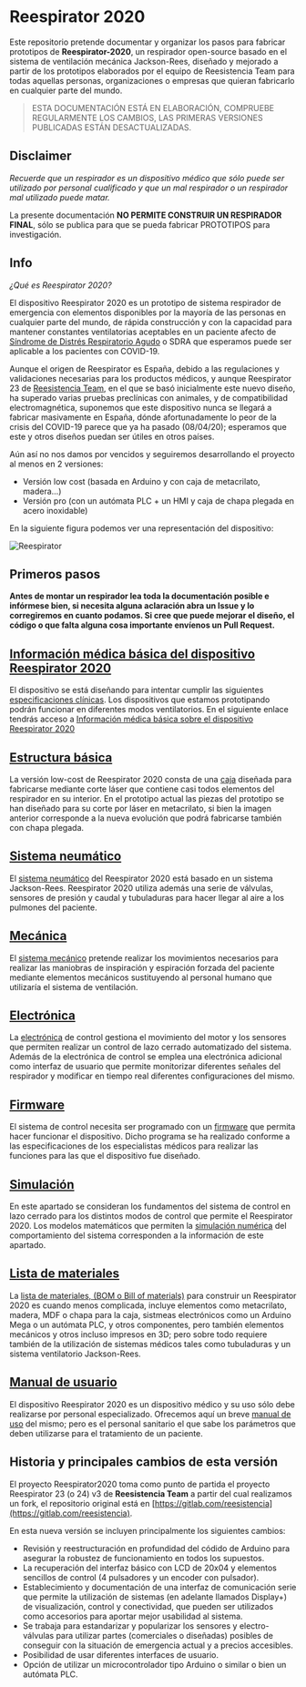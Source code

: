 # Reespirator 2020

Este repositorio pretende documentar y organizar los pasos para fabricar prototipos de  **Reespirator-2020**, un respirador open-source basado en el sistema de ventilación mecánica Jackson-Rees, diseñado y mejorado a partir de los prototipos elaborados por el equipo de Reesistencia Team para todas aquellas personas, organizaciones o empresas que quieran fabricarlo en cualquier parte del mundo.  


> ESTA DOCUMENTACIÓN ESTÁ EN ELABORACIÓN, COMPRUEBE REGULARMENTE LOS CAMBIOS, LAS PRIMERAS VERSIONES PUBLICADAS ESTÁN DESACTUALIZADAS. 



## Disclaimer
*Recuerde que un respirador es un dispositivo médico que sólo puede ser utilizado por personal cualificado y que un mal respirador o un respirador mal utilizado puede matar.*

La presente documentación **NO PERMITE CONSTRUIR UN RESPIRADOR FINAL**, sólo se publica para que se pueda fabricar PROTOTIPOS para investigación. 

## Info
*¿Qué es Reespirator 2020?*

El dispositivo Reespirator 2020 es un prototipo de sistema respirador de emergencia con elementos disponibles por la mayoría de las personas en cualquier parte del mundo, de rápida construcción y con la capacidad para mantener constantes ventilatorias aceptables en un paciente afecto de [Síndrome de Distrés Respiratorio Agudo](https://es.wikipedia.org/wiki/S%C3%ADndrome_de_dificultad_respiratoria_aguda) o SDRA que esperamos puede ser aplicable a los pacientes con COVID-19.

Aunque el origen de Reespirator es España, debido a las regulaciones y validaciones necesarias para los productos médicos, y aunque Reespirator 23 de [Reesistencia Team](https://gitlab.com/reesistencia), en el que se basó inicialmente este nuevo diseño, ha superado varias pruebas preclínicas con animales, y de compatibilidad electromagnética, suponemos que este dispositivo nunca se llegará a fabricar masivamente en España, dónde afortunadamente lo peor de la crisis del COVID-19 parece que ya ha pasado (08/04/20); esperamos que este y otros diseños puedan ser útiles en otros países.

Aún así no nos damos por vencidos y seguiremos desarrollando el proyecto al menos en 2 versiones:

* Versión low cost (basada en Arduino y con caja de metacrilato, madera...)
* Versión pro (con un autómata PLC + un HMI y caja de chapa plegada en acero inoxidable)

En la siguiente figura podemos ver una representación del dispositivo:

![Reespirator](https://gitlab.com/reespirator/reespirator2020/-/raw/master/images/Reespirator-2020-redesign.jpg "Reespirator")



## Primeros pasos
**Antes de montar un respirador lea toda la documentación posible e infórmese bien, si necesita alguna aclaración abra un Issue y lo corregiremos en cuanto podamos. Si cree que puede mejorar el diseño, el código o que falta alguna cosa importante envíenos un Pull Request.**

## [Información médica básica del dispositivo Reespirator 2020](https://gitlab.com/reespirator/reespirator2020/-/blob/master/medical/MEDICAL.md)
El dispositivo se está diseñando para intentar cumplir las siguientes [especificaciones clínicas](https://foro.coronavirusmakers.org/index.php?p=/discussion/44/especificaciones-clinicas-de-un-respirador-util-en-esta-crisis#latest). Los dispositivos que estamos prototipando podrán funcionar en diferentes modos ventilatorios. En el siguiente enlace tendrás acceso a [Información médica básica sobre el dispositivo Reespirator 2020](https://gitlab.com/reespirator/reespirator2020/-/blob/master/medical/MEDICAL.md)

## [Estructura básica](https://gitlab.com/reespirator/reespirator2020/-/blob/master/case/CASE.md)
La versión low-cost de Reespirator 2020 consta de una [caja](https://gitlab.com/reespirator/reespirator2020/-/blob/master/case/CASE.md) diseñada para fabricarse mediante corte láser que contiene casi todos elementos del respirador en su interior. En el prototipo actual las piezas del prototipo se han diseñado para su corte por láser en metacrilato, si bien la imagen anterior corresponde a la nueva evolución que podrá fabricarse también con chapa plegada.

## [Sistema neumático](https://gitlab.com/reespirator/reespirator2020/-/blob/master/neumatic/NEUMATIC.md)
El [sistema neumático](https://gitlab.com/reespirator/reespirator2020/-/blob/master/neumatic/NEUMATIC.md) del Reespirator 2020 está basado en un sistema Jackson-Rees. Reespirator 2020 utiliza además una serie de válvulas, sensores de presión y caudal y tubuladuras para hacer llegar al aire a los pulmones del paciente.

## [Mecánica](https://gitlab.com/reespirator/reespirator2020/-/blob/master/mechanic/MECHANIC.md)
El [sistema mecánico](https://gitlab.com/reespirator/reespirator-doc/-/blob/master/mechanic/MECHANIC.md) pretende realizar los movimientos necesarios para realizar las maniobras de inspiración y espiración forzada del paciente mediante elementos mecánicos sustituyendo al personal humano que utilizaría el sistema de ventilación.

## [Electrónica](https://gitlab.com/reespirator/reespirator2020/-/blob/master/electronics/ELECTRONICS.md)
La [electrónica](https://gitlab.com/reespirator/reespirator-doc/-/blob/master/electronics/ELECTRONICS.md) de control gestiona el movimiento del motor y los sensores que permiten realizar un control de lazo cerrado automatizado del sistema.
Además de la electrónica de control se emplea una electrónica adicional como interfaz de usuario que permite monitorizar diferentes señales del respirador y modificar en tiempo real diferentes configuraciones del mismo.

## [Firmware](https://gitlab.com/reespirator/reespirator-doc/-/blob/master/firmware/FIRMWARE.md)
El sistema de control necesita ser programado con un [firmware](https://gitlab.com/reespirator/reespirator-doc/-/blob/master/firmware/FIRMWARE.md) que permita hacer funcionar el dispositivo. Dicho programa se ha realizado conforme a las especificaciones de los especialistas médicos para realizar las funciones para las que el dispositivo fue diseñado.

## [Simulación](https://gitlab.com/reespirator/reespirator2020/-/blob/master/simulation/SIMULATION.md)
En este apartado se consideran los fundamentos del sistema de control en lazo cerrado para los distintos modos de control que permite el Reespirator 2020. Los modelos matemáticos que permiten la [simulación numérica](https://gitlab.com/reespirasistemator/reespirator2020/-/blob/master/simulation/SIMULATION.md) del comportamiento del sistema corresponden a la información de este apartado.

## [Lista de materiales](https://gitlab.com/reespirator/reespirator2020/-/blob/master/bom/BOM.md)
La [lista de materiales, (BOM o Bill of materials)](https://gitlab.com/reespirator/reespirator2020/-/blob/master/bom/BOM.md) para construir un Reespirator 2020 es cuando menos complicada, incluye elementos como metacrilato, madera, MDF o chapa para la caja, sistmeas electrónicos como un Arduino Mega o un autómata PLC, y otros componentes, pero también elementos mecánicos y otros incluso impresos en 3D; pero sobre todo requiere también de la utilización de sistemas médicos tales como tubuladuras y un sistema ventilatorio Jackson-Rees.

## [Manual de usuario](https://gitlab.com/reespirator/reespirator2020/-/blob/master/manual/MANUAL.md)
El dispositivo Reespirator 2020 es un dispositivo médico y su uso sólo debe realizarse por personal especializado. Ofrecemos aquí un breve [manual de uso](https://gitlab.com/reespirator/reespirator-doc/-/blob/master/manual/MANUAL.md) del mismo; pero es el personal sanitario el que sabe los parámetros que deben utilizarse para el tratamiento de un paciente.

## Historia y principales cambios de esta versión

El proyecto Reespirator2020 toma como punto de partida el proyecto Reespirator 23 (o 24) v3 de **Reesistencia Team** a partir del cual realizamos un fork, el repositorio original está en [https://gitlab.com/reesistencia](https://gitlab.com/reesistencia).

En esta nueva versión se incluyen principalmente los siguientes cambios:

 - Revisión y reestructuración en profundidad del códido de Arduino para asegurar la robustez de funcionamiento en todos los supuestos.
 - La recuperación del interfaz básico con LCD de 20x04 y elementos sencillos de control (4 pulsadores y un encoder con pulsador).
 - Establecimiento y documentación de una interfaz de comunicación serie que permite la utilización de sistemas (en adelante llamados Display+) de visualización, control y conectividad, que pueden ser utilizados como accesorios para aportar mejor usabilidad al sistema.
 - Se trabaja para estandarizar y popularizar los sensores y electro-válvulas para utilizar partes (comerciales o diseñadas) posibles de conseguir con la situación de emergencia actual y a precios accesibles.
 - Posibilidad de usar diferentes interfaces de usuario.
 - Opción de utilizar un microcontrolador tipo Arduino o similar o bien un autómata PLC.

